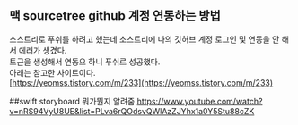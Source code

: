 ## 맥 sourcetree github 계정 연동하는 방법
소스트리로 푸쉬를 하려고 했는데 소스트리에 나의 깃허브 계정 로그인 및 연동을 안 해서 에러가 생겼다.   
토근을 생성해서 연동으 하니 푸쉬르 성공했다.   
아래는 참고한 사이트이다.   
[https://yeomss.tistory.com/m/233](https://yeomss.tistory.com/m/233)


##swift storyboard 뭐가뭔지 알려줌
https://www.youtube.com/watch?v=nRS94VyU8UE&list=PLva6rQOdsvQWlAzZJYhx1a0Y5Stu88cZK

